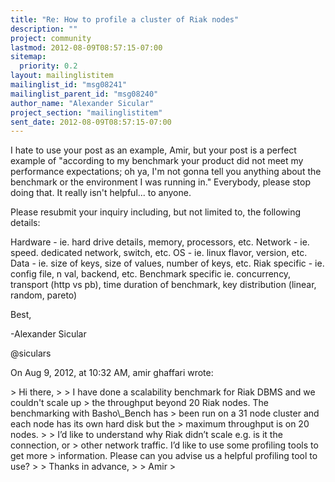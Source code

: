 ```yaml
---
title: "Re: How to profile a cluster of Riak nodes"
description: ""
project: community
lastmod: 2012-08-09T08:57:15-07:00
sitemap:
  priority: 0.2
layout: mailinglistitem
mailinglist_id: "msg08241"
mailinglist_parent_id: "msg08240"
author_name: "Alexander Sicular"
project_section: "mailinglistitem"
sent_date: 2012-08-09T08:57:15-07:00
---
```



I hate to use your post as an example, Amir, but your post is a perfect example 
of "according to my benchmark your product did not meet my performance 
expectations; oh ya, I'm not gonna tell you anything about the benchmark or the 
environment I was running in." Everybody, please stop doing that. It really 
isn't helpful... to anyone.

Please resubmit your inquiry including, but not limited to, the following 
details:

Hardware - ie. hard drive details, memory, processors, etc.
Network - ie. speed. dedicated network, switch, etc. 
OS - ie. linux flavor, version, etc.
Data - ie. size of keys, size of values, number of keys, etc.
Riak specific - ie. config file, n val, backend, etc.
Benchmark specific ie. concurrency, transport (http vs pb), time duration of 
benchmark, key distribution (linear, random, pareto)


Best,

-Alexander Sicular

@siculars

On Aug 9, 2012, at 10:32 AM, amir ghaffari wrote:

&gt; Hi there,
&gt; 
&gt; I have done a scalability benchmark for Riak DBMS and we couldn't scale up 
&gt; the throughput beyond 20 Riak nodes. The benchmarking with Basho\\_Bench has 
&gt; been run on a 31 node cluster and each node has its own hard disk but the 
&gt; maximum throughput is on 20 nodes.
&gt; 
&gt; I’d like to understand why Riak didn’t scale e.g. is it the connection, or 
&gt; other network traffic. I’d like to use some profiling tools to get more 
&gt; information. Please can you advise us a helpful profiling tool to use?
&gt; 
&gt; Thanks in advance,
&gt; 
&gt; Amir
&gt; 
